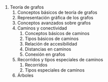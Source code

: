 1. Teoría de grafos
	1. Conceptos básicos de teoría de grafos
	2. Representación gráfica de los grafos
	3. Conceptos avanzados sobre grafos
	4. Caminos y conectividad
		1. Conceptos básicos de caminos
		2. Tipos básicos de caminos
		3. Relación de accesibilidad
		4. Distancias en caminos
		5. Conexión en grafos
	5. Recorridos y tipos especiales de caminos
		1. Recorridos
		2. Tipos especiales de caminos
	3. Árboles